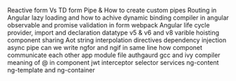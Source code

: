 Reactive form Vs TD form
Pipe & How to create custom pipes
Routing in Angular
lazy loading and how to achive
dynamic binding
compiler in angular
observable and promise
validation in form
webpack
Angular life cycle
provider, import and declaration
datatype
v5 & v6 and v8
varible hoisting
component sharing
Aot
string interpolation
directives
dependency injection
async pipe
can we write ngfor and ngif in same line
how componet communicate each other
app module file
authgaurd
gcc and ivy compiler
meaning of @ in component
jwt
interceptor
selector
services
ng-content
ng-template and ng-container